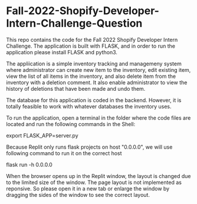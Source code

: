 # Fall-2022-Shopify-Developer-Intern-Challenge-Question
This repo contains the code for the Fall 2022 Shopify Developer Intern Challenge. The application is built with FLASK, and in order to run the application please install FLASK and python3.

The appliication is a simple inventory tracking and managemeny system where administrator can create new item to the inventory, edit existing item, view the list of all items in the inventory, and also delete item from the inventory with a deletion comment. It also enable administrator to view the history of deletions that have been made and undo them.

The database for this application is coded in the backend. However, it is totally feasible to work with whatever databases the inventory uses.

To run the application, open a terminal in the folder where the code files are located and run the following commands in the Shell:

export FLASK_APP=server.py

Because Replit only runs flask projects on host "0.0.0.0", we will use following command to run it on the correct host

flask run -h 0.0.0.0


When the browser opens up in the Replit window, the layout is changed due to the limited size of the window. The page layout is not implemented as reponsive. So please open it in a new tab or enlarge the window by dragging the sides of the window to see the correct layout.